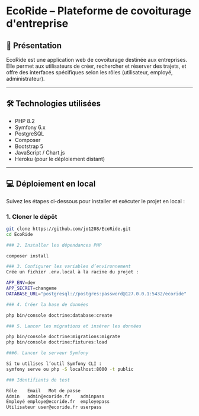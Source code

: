 # EcoRide – Plateforme de covoiturage d'entreprise

## 📌 Présentation

EcoRide est une application web de covoiturage destinée aux entreprises. Elle permet aux utilisateurs de créer, rechercher et réserver des trajets, et offre des interfaces spécifiques selon les rôles (utilisateur, employé, administrateur).

---

## 🛠️ Technologies utilisées

- PHP 8.2
- Symfony 6.x
- PostgreSQL
- Composer
- Bootstrap 5
- JavaScript / Chart.js
- Heroku (pour le déploiement distant)

---

## 💻 Déploiement en local

Suivez les étapes ci-dessous pour installer et exécuter le projet en local :

### 1. Cloner le dépôt

```bash
git clone https://github.com/jo1208/EcoRide.git
cd EcoRide

### 2. Installer les dépendances PHP

composer install

### 3. Configurer les variables d’environnement
Crée un fichier .env.local à la racine du projet :

APP_ENV=dev
APP_SECRET=changeme
DATABASE_URL="postgresql://postgres:password@127.0.0.1:5432/ecoride"

### 4. Créer la base de données

php bin/console doctrine:database:create

### 5. Lancer les migrations et insérer les données

php bin/console doctrine:migrations:migrate
php bin/console doctrine:fixtures:load

###6. Lancer le serveur Symfony

Si tu utilises l’outil Symfony CLI :
symfony serve ou php -S localhost:8000 -t public

### Identifiants de test

Rôle	Email	Mot de passe
Admin	admin@ecoride.fr	adminpass
Employé	employe@ecoride.fr	employepass
Utilisateur	user@ecoride.fr	userpass
